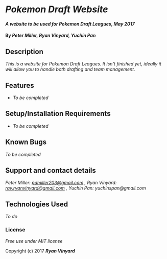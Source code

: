 # _Pokemon Draft Website_

#### _A website to be used for Pokemon Draft Leagues, May 2017_

#### By _**Peter Miller**, **Ryan Vinyard**, **Yuchin Pan**_

## Description

_This is a website for Pokemon Draft Leagues. It isn't finished yet, ideally it will allow you to handle both drafting and team management._

## Features

* _To be completed_

## Setup/Installation Requirements

* _To be completed_

## Known Bugs

_To be completed_

## Support and contact details

_Peter Miller: pdmiller203@gmail.com , Ryan Vinyard: rav.ryanvinyard@gmail.com , Yuchin Pan: yuchinspan@gmail.com_

## Technologies Used

_To do_

### License

*Free use under MIT license*

Copyright (c) 2017 **_Ryan Vinyard_**
